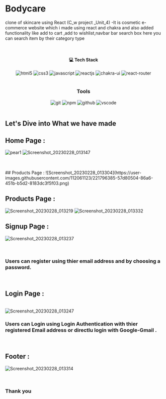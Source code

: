 # Bodycare
clone of skincare using React  (C_w project _Unit_4) -It is cosmetic e-commerce website which i made using react and chakra and also added functionality like add to cart ,add to wishlist,navbar bar search box here you can search item by their category type

<br/>
<h4 align="center">💻 Tech Stack</h4>
 <div align="center">
 <img src="https://img.shields.io/badge/html5-%23E34F26.svg?style=for-the-badge&logo=html5&logoColor=white" align="center" alt="html5">
 <img src = "https://img.shields.io/badge/css3-%231572B6.svg?style=for-the-badge&logo=css3&logoColor=white" align="center" alt="css3">
 <img src="https://img.shields.io/badge/javascript-%23323330.svg?style=for-the-badge&logo=javascript&logoColor=%23F7DF1E"  align="center" alt="javascript" />
 <img src="https://img.shields.io/badge/React-20232A?style=for-the-badge&logo=react&logoColor=61DAFB"  align="center" alt="reactjs" />
   <img src = "https://img.shields.io/badge/chakra ui-%234ED1C5.svg?style=for-the-badge&logo=chakraui&logoColor=white" align="center" alt="chakra-ui"/>
  <img src="https://img.shields.io/badge/React_Router-CA4245?style=for-the-badge&logo=react-router&logoColor=white"  align="center" alt="react-router" />
</div>
<br/>



<div align="center"><h3 align="center">Tools</h3> 
   <img src="https://img.shields.io/badge/netlify-%23000000.svg?style=for-the-badge&logo=netlify&logoColor=#00C7B7" align="center" alt="git"/>
  <img src = "https://img.shields.io/badge/NPM-%23000000.svg?style=for-the-badge&logo=npm&logoColor=white" align="center" alt="npm">
  <img src="https://img.shields.io/badge/GitHub-100000?style=for-the-badge&logo=github&logoColor=white"  align="center" alt="github"/>
   <img src="https://img.shields.io/badge/Visual%20Studio-5C2D91.svg?style=for-the-badge&logo=visual-studio&logoColor=white"  align="center" alt="vscode"/>
    
      
</div>
<br/>



## Let's Dive into What we have made

## Home Page :
![pear1](https://user-images.githubusercontent.com/57268357/214032034-0a42c790-5f0e-4598-a7c7-9692fdb05f0b.PNG)
![Screenshot_20230228_013147](https://user-images.githubusercontent.com/112061123/221796041-7df8b9a3-b3d6-4216-937e-2f9b07c184b8.png)

<br/>

<br/>
## Products Page :
![Screenshot_20230228_013304](https://user-images.githubusercontent.com/112061123/221796385-57d80504-86a6-451b-b5d2-8183dc3f5f03.png)

## Products Page :
![Screenshot_20230228_013219](https://user-images.githubusercontent.com/112061123/221796135-ee5349bc-4c1a-4f0b-a0eb-98de1a46c90b.png)
![Screenshot_20230228_013332](https://user-images.githubusercontent.com/112061123/221796425-8c6f0d95-2b96-436d-b350-108847fdac32.png)

## Signup Page :
![Screenshot_20230228_013237](https://user-images.githubusercontent.com/112061123/221796165-af527b03-3ac8-4ba7-ae8a-a47d9290d43c.png)

<br/>
<h3>Users can register using thier email address and by choosing a password.</h3>
<br/>


## Login Page :
<br/>![Screenshot_20230228_013247](https://user-images.githubusercontent.com/112061123/221796192-ece7170c-c130-46a2-82e2-412490be4eaa.png)

<h3>Users can Login using Login Authentication with thier registered Email address or directlu login with Google-Gmail .</h3>
<br/>


## Footer :
![Screenshot_20230228_013314](https://user-images.githubusercontent.com/112061123/221796268-281b2614-fea2-4c39-b7c3-2fd78c0f985b.png)

<br/>


### Thank you
